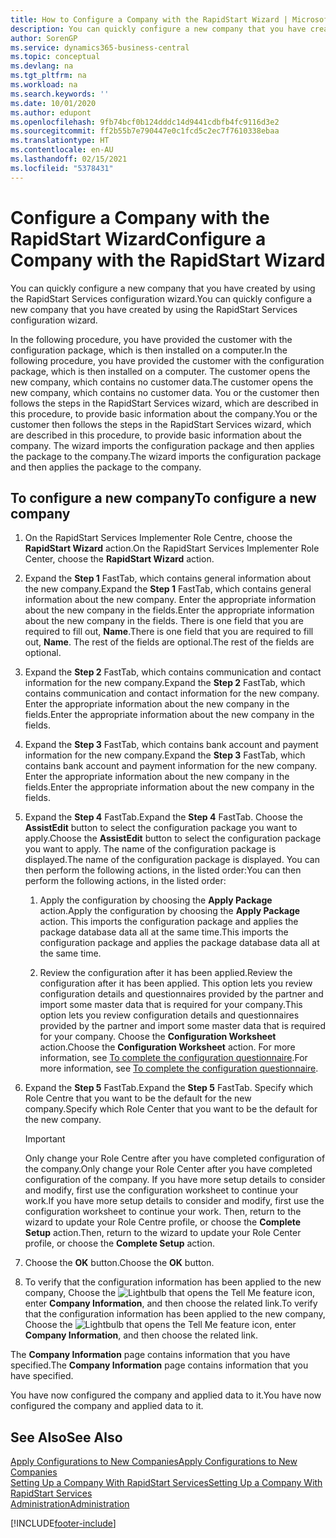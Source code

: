 ```yaml
---
title: How to Configure a Company with the RapidStart Wizard | Microsoft Docs
description: You can quickly configure a new company that you have created by using the RapidStart Services configuration wizard.
author: SorenGP
ms.service: dynamics365-business-central
ms.topic: conceptual
ms.devlang: na
ms.tgt_pltfrm: na
ms.workload: na
ms.search.keywords: ''
ms.date: 10/01/2020
ms.author: edupont
ms.openlocfilehash: 9fb74bcf0b124dddc14d9441cdbfb4fc9116d3e2
ms.sourcegitcommit: ff2b55b7e790447e0c1fcd5c2ec7f7610338ebaa
ms.translationtype: HT
ms.contentlocale: en-AU
ms.lasthandoff: 02/15/2021
ms.locfileid: "5378431"
---
```

# <a name="configure-a-company-with-the-rapidstart-wizard"></a><span data-ttu-id="e8f2c-103">Configure a Company with the RapidStart Wizard</span><span class="sxs-lookup"><span data-stu-id="e8f2c-103">Configure a Company with the RapidStart Wizard</span></span>
<span data-ttu-id="e8f2c-104">You can quickly configure a new company that you have created by using the RapidStart Services configuration wizard.</span><span class="sxs-lookup"><span data-stu-id="e8f2c-104">You can quickly configure a new company that you have created by using the RapidStart Services configuration wizard.</span></span>

<span data-ttu-id="e8f2c-105">In the following procedure, you have provided the customer with the configuration package, which is then installed on a computer.</span><span class="sxs-lookup"><span data-stu-id="e8f2c-105">In the following procedure, you have provided the customer with the configuration package, which is then installed on a computer.</span></span> <span data-ttu-id="e8f2c-106">The customer opens the new company, which contains no customer data.</span><span class="sxs-lookup"><span data-stu-id="e8f2c-106">The customer opens the new company, which contains no customer data.</span></span> <span data-ttu-id="e8f2c-107">You or the customer then follows the steps in the RapidStart Services wizard, which are described in this procedure, to provide basic information about the company.</span><span class="sxs-lookup"><span data-stu-id="e8f2c-107">You or the customer then follows the steps in the RapidStart Services wizard, which are described in this procedure, to provide basic information about the company.</span></span> <span data-ttu-id="e8f2c-108">The wizard imports the configuration package and then applies the package to the company.</span><span class="sxs-lookup"><span data-stu-id="e8f2c-108">The wizard imports the configuration package and then applies the package to the company.</span></span>  

## <a name="to-configure-a-new-company"></a><span data-ttu-id="e8f2c-109">To configure a new company</span><span class="sxs-lookup"><span data-stu-id="e8f2c-109">To configure a new company</span></span>  
1. <span data-ttu-id="e8f2c-110">On the RapidStart Services Implementer Role Centre, choose the **RapidStart Wizard** action.</span><span class="sxs-lookup"><span data-stu-id="e8f2c-110">On the RapidStart Services Implementer Role Center, choose the **RapidStart Wizard** action.</span></span>  
2. <span data-ttu-id="e8f2c-111">Expand the **Step 1** FastTab, which contains general information about the new company.</span><span class="sxs-lookup"><span data-stu-id="e8f2c-111">Expand the **Step 1** FastTab, which contains general information about the new company.</span></span> <span data-ttu-id="e8f2c-112">Enter the appropriate information about the new company in the fields.</span><span class="sxs-lookup"><span data-stu-id="e8f2c-112">Enter the appropriate information about the new company in the fields.</span></span> <span data-ttu-id="e8f2c-113">There is one field that you are required to fill out, **Name**.</span><span class="sxs-lookup"><span data-stu-id="e8f2c-113">There is one field that you are required to fill out, **Name**.</span></span> <span data-ttu-id="e8f2c-114">The rest of the fields are optional.</span><span class="sxs-lookup"><span data-stu-id="e8f2c-114">The rest of the fields are optional.</span></span>  
3. <span data-ttu-id="e8f2c-115">Expand the **Step 2** FastTab, which contains communication and contact information for the new company.</span><span class="sxs-lookup"><span data-stu-id="e8f2c-115">Expand the **Step 2** FastTab, which contains communication and contact information for the new company.</span></span> <span data-ttu-id="e8f2c-116">Enter the appropriate information about the new company in the fields.</span><span class="sxs-lookup"><span data-stu-id="e8f2c-116">Enter the appropriate information about the new company in the fields.</span></span>
4. <span data-ttu-id="e8f2c-117">Expand the **Step 3** FastTab, which contains bank account and payment information for the new company.</span><span class="sxs-lookup"><span data-stu-id="e8f2c-117">Expand the **Step 3** FastTab, which contains bank account and payment information for the new company.</span></span> <span data-ttu-id="e8f2c-118">Enter the appropriate information about the new company in the fields.</span><span class="sxs-lookup"><span data-stu-id="e8f2c-118">Enter the appropriate information about the new company in the fields.</span></span>  
5. <span data-ttu-id="e8f2c-119">Expand the **Step 4** FastTab.</span><span class="sxs-lookup"><span data-stu-id="e8f2c-119">Expand the **Step 4** FastTab.</span></span> <span data-ttu-id="e8f2c-120">Choose the **AssistEdit** button to select the configuration package you want to apply.</span><span class="sxs-lookup"><span data-stu-id="e8f2c-120">Choose the **AssistEdit** button to select the configuration package you want to apply.</span></span> <span data-ttu-id="e8f2c-121">The name of the configuration package is displayed.</span><span class="sxs-lookup"><span data-stu-id="e8f2c-121">The name of the configuration package is displayed.</span></span> <span data-ttu-id="e8f2c-122">You can then perform the following actions, in the listed order:</span><span class="sxs-lookup"><span data-stu-id="e8f2c-122">You can then perform the following actions, in the listed order:</span></span>  

    1. <span data-ttu-id="e8f2c-123">Apply the configuration by choosing the **Apply Package** action.</span><span class="sxs-lookup"><span data-stu-id="e8f2c-123">Apply the configuration by choosing the **Apply Package** action.</span></span> <span data-ttu-id="e8f2c-124">This imports the configuration package and applies the package database data all at the same time.</span><span class="sxs-lookup"><span data-stu-id="e8f2c-124">This imports the configuration package and applies the package database data all at the same time.</span></span>  

    2. <span data-ttu-id="e8f2c-125">Review the configuration after it has been applied.</span><span class="sxs-lookup"><span data-stu-id="e8f2c-125">Review the configuration after it has been applied.</span></span> <span data-ttu-id="e8f2c-126">This option lets you review configuration details and questionnaires provided by the partner and import some master data that is required for your company.</span><span class="sxs-lookup"><span data-stu-id="e8f2c-126">This option lets you review configuration details and questionnaires provided by the partner and import some master data that is required for your company.</span></span> <span data-ttu-id="e8f2c-127">Choose the **Configuration Worksheet** action.</span><span class="sxs-lookup"><span data-stu-id="e8f2c-127">Choose the **Configuration Worksheet** action.</span></span> <span data-ttu-id="e8f2c-128">For more information, see [To complete the configuration questionnaire](admin-gather-customer-setup-values.md#to-complete-the-configuration-questionnaire).</span><span class="sxs-lookup"><span data-stu-id="e8f2c-128">For more information, see [To complete the configuration questionnaire](admin-gather-customer-setup-values.md#to-complete-the-configuration-questionnaire).</span></span>  

6. <span data-ttu-id="e8f2c-129">Expand the **Step 5** FastTab.</span><span class="sxs-lookup"><span data-stu-id="e8f2c-129">Expand the **Step 5** FastTab.</span></span> <span data-ttu-id="e8f2c-130">Specify which Role Centre that you want to be the default for the new company.</span><span class="sxs-lookup"><span data-stu-id="e8f2c-130">Specify which Role Center that you want to be the default for the new company.</span></span>  

    > [!IMPORTANT]  
    >  <span data-ttu-id="e8f2c-131">Only change your Role Centre after you have completed configuration of the company.</span><span class="sxs-lookup"><span data-stu-id="e8f2c-131">Only change your Role Center after you have completed configuration of the company.</span></span> <span data-ttu-id="e8f2c-132">If you have more setup details to consider and modify, first use the configuration worksheet to continue your work.</span><span class="sxs-lookup"><span data-stu-id="e8f2c-132">If you have more setup details to consider and modify, first use the configuration worksheet to continue your work.</span></span> <span data-ttu-id="e8f2c-133">Then, return to the wizard to update your Role Centre profile, or choose the **Complete Setup** action.</span><span class="sxs-lookup"><span data-stu-id="e8f2c-133">Then, return to the wizard to update your Role Center profile, or choose the **Complete Setup** action.</span></span>

7. <span data-ttu-id="e8f2c-134">Choose the **OK** button.</span><span class="sxs-lookup"><span data-stu-id="e8f2c-134">Choose the **OK** button.</span></span>  
8. <span data-ttu-id="e8f2c-135">To verify that the configuration information has been applied to the new company, Choose the ![Lightbulb that opens the Tell Me feature](media/ui-search/search_small.png "Tell me what you want to do") icon, enter **Company Information**, and then choose the related link.</span><span class="sxs-lookup"><span data-stu-id="e8f2c-135">To verify that the configuration information has been applied to the new company, Choose the ![Lightbulb that opens the Tell Me feature](media/ui-search/search_small.png "Tell me what you want to do") icon, enter **Company Information**, and then choose the related link.</span></span>

<span data-ttu-id="e8f2c-136">The **Company Information** page contains information that you have specified.</span><span class="sxs-lookup"><span data-stu-id="e8f2c-136">The **Company Information** page contains information that you have specified.</span></span>   

<span data-ttu-id="e8f2c-137">You have now configured the company and applied data to it.</span><span class="sxs-lookup"><span data-stu-id="e8f2c-137">You have now configured the company and applied data to it.</span></span>  

## <a name="see-also"></a><span data-ttu-id="e8f2c-138">See Also</span><span class="sxs-lookup"><span data-stu-id="e8f2c-138">See Also</span></span>  
[<span data-ttu-id="e8f2c-139">Apply Configurations to New Companies</span><span class="sxs-lookup"><span data-stu-id="e8f2c-139">Apply Configurations to New Companies</span></span>](admin-apply-configuration-to-new-companies.md)  
[<span data-ttu-id="e8f2c-140">Setting Up a Company With RapidStart Services</span><span class="sxs-lookup"><span data-stu-id="e8f2c-140">Setting Up a Company With RapidStart Services</span></span>](admin-set-up-a-company-with-rapidstart.md)  
[<span data-ttu-id="e8f2c-141">Administration</span><span class="sxs-lookup"><span data-stu-id="e8f2c-141">Administration</span></span>](admin-setup-and-administration.md)


[!INCLUDE[footer-include](includes/footer-banner.md)]